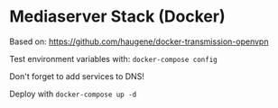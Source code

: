 # Mediaserver Stack (Docker)

Based on: https://github.com/haugene/docker-transmission-openvpn

Test environment variables with: `docker-compose config`

Don't forget to add services to DNS!

Deploy with `docker-compose up -d`
